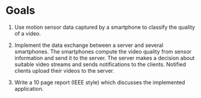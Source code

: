 Goals
====

1. Use motion sensor data captured by a smartphone to classify the quality of a
  video.

2. Implement the data exchange between a server and several smartphones. The
  smartphones compute the video quality from sensor information and send it to
  the server. The server makes a decision about suitable video streams and sends
  notifications to the clients. Notified clients upload their videos to the server.

3. Write a 10 page report (IEEE style)
  which discusses the implemented application.
